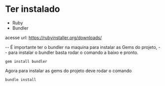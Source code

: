 # Ter instalado 

- Ruby
- Bundler 

acesse url: https://rubyinstaller.org/downloads/

-- É importante ter o bundler na maquina para instalar as Gems do projeto, 
-- para instalar o bundler basta rodar o comando a baixo e pronto. 

````
gem install bundler
````

Agora para instalar as gems do projeto 
deve rodar o comando 

````
bundle install
````


